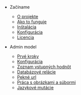 - Začíname
    - [O projekte](README.md)
    - [Ako to funguje](how-it-works.md)
    - [Inštalácia](install.md)
    - [Konfigurácia](config.md)
    - [Licencia](license.md)

- Admin model
    - [Prvé kroky](model.md)
    - [Konfigurácia](model-parameters.md)
    - [Zoznam vstupných hodnôt](model-fields.md)
    - [Databázové relácie](model-relations.md)
    - [Pekné url](model-sluggable.md)
    - [Práca s obrázkami a súbormi](model-images.md)
    - [Jazykové mutácie](languages.md)